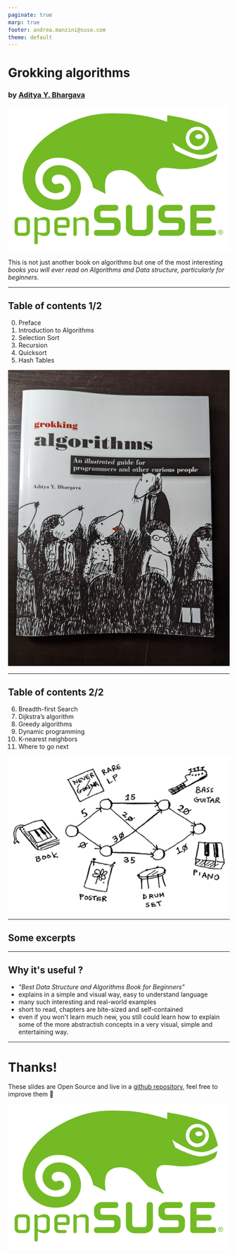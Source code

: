 ```yaml
---
paginate: true
marp: true
footer: andrea.manzini@suse.com
theme: default
---
```

# Grokking algorithms

### by [Aditya Y. Bhargava](https://www.adit.io/)

![bg left fit](img/opensuse-logo-color.svg)

This is not just another book on algorithms but one of the most interesting *books you will ever read on Algorithms and Data structure, particularly for beginners*.

---
## Table of contents 1/2

0. Preface
1. Introduction to Algorithms
2. Selection Sort
3. Recursion
4. Quicksort
5. Hash Tables

![bg right fit](img/grokking_cover.png)

---
## Table of contents 2/2

6. Breadth-first Search
7. Dijkstra’s algorithm
8. Greedy algorithms
9. Dynamic programming
10. K-nearest neighbors
11. Where to go next

![bg left fit](img/grokking_graph.jpeg)

---
## Some excerpts


---
## Why it's useful ?

- *"Best Data Structure and Algorithms Book for Beginners"*
- explains in a simple and visual way, easy to understand language
- many such interesting and real-world examples
- short to read, chapters are bite-sized and self-contained
- even if you won't learn much new, you still could learn how to explain some of the more abstractish concepts in a very visual, simple and entertaining way.



---
# Thanks!

These slides are Open Source and live in a [github repository](https://github.com/ilmanzo/suse_presentations), feel free to improve them 💚

![bg right fit](img/opensuse-logo-color.svg)


